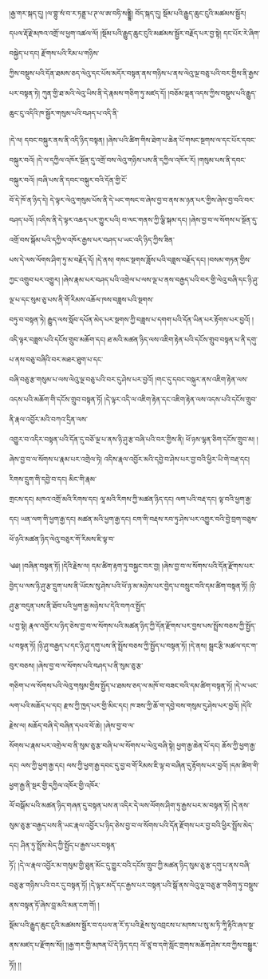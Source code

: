 ﻿  
།རྒྱ་གར་སྐད་དུ། །ལ་གྷུ་སཾ་བ་ར་ཏནྡྲ་པ་ཊ་ལ་ཨ་བཧི་སནྡྷི། བོད་སྐད་དུ། སྡོམ་པའི་རྒྱུད་ཆུང་ངུའི་མཚམས་སྦྱོར། དཔལ་རྡོ་རྗེ་མཁའ་འགྲོ་ལ་ཕྱག་འཚལ་ལོ། །སྡོམ་པའི་རྒྱུད་ཆུང་ངུའི་མཚམས་སྦྱོར་བརྗོད་པར་བྱ་སྟེ། དང་པོར་རེ་ཞིག་བསྐྱེད་པ་དང། རྫོགས་པའི་རིམ་པ་གཉིས་  
ཀྱིས་བསྡུས་པའི་དོན་ཐམས་ཅད་ལེའུ་དང་པོས་མདོར་བསྟན་ནས་གཉིས་པ་ནས་ལེའུ་ལྔ་བཅུ་པའི་བར་གྱིས་ནི་རྒྱས་པར་བསྟན་ཏེ། ཀུན་གྱི་ཐ་མའི་ལེའུ་ཡིས་ནི་དེ་རྣམས་གཅིག་ཏུ་མཛད་དོ། །བཅོམ་ལྡན་འདས་ཀྱིས་བསྡུས་པའི་རྒྱུད་ཆུང་ངུ་འདིའི་ཁ་སྦྱོར་གསུམ་པའི་བཤད་པ་འདི་ནི་  
  
།དེ་ལ། དབང་བསྐུར་ནས་ནི་འདི་ཉིད་བསྟན། །ཞེས་པའི་ཚིག་གིས་ཐེག་པ་ཆེན་པོ་གསང་སྔགས་ལ་དང་པོར་དབང་བསྐུར་བའོ། །དེ་ལ་དཀྱིལ་འཁོར་སྔོན་དུ་འགྲོ་བས་ལེའུ་གཉིས་པས་ནི་དཀྱིལ་འཁོར་རོ། །གསུམ་པས་ནི་དབང་བསྐུར་བའོ། །བཞི་པས་ནི་དབང་བསྐུར་བའི་དོན་གྱི་ངོ་  
བོ་དེ་ཁོ་ན་ཉིད་དེ། དེ་ལྟར་ལེའུ་གསུམ་པོས་ནི་དེ་ཡང་གསང་བ་ཞེས་བྱ་བ་ནས་མ་ཉན་པར་གྱིས་ཞེས་བྱ་བའི་བར་བཤད་པའོ། །འདིས་ནི་དེ་ལྟར་འཆད་པར་གྱུར་པའི། བ་ལང་གནས་ཀྱི་ལྕི་སྐམ་དང། །ཞེས་བྱ་བ་ལ་སོགས་པ་སྔོན་དུ་འགྲོ་བས་སྒོམ་པའི་དཀྱིལ་འཁོར་རྒྱས་པར་བཤད་པ་ཡང་འདི་ཉིད་ཀྱིས་ཟིན་  
པས་དེ་ལས་ལོགས་ཤིག་ཏུ་མ་བརྗོད་དོ། །དེ་ནས། གསང་སྔགས་ཟློས་པའི་བཟླས་བརྗོད་དང། །བསམ་གཏན་གྱིས་ཀྱང་འགྲུབ་པར་འགྱུར། །ཞེས་རྣམ་པར་བཤད་པའི་འགྲེལ་པ་ལས་ལྔ་པ་ནས་བརྒྱད་པའི་བར་གྱི་ལེའུ་བཞི་དང་ཉི་ཤུ་ལྔ་པ་དང་སུམ་ཅུ་པས་ནི་གོ་རིམས་འཆོལ་ཁས་བཟླས་པའི་སྔགས་  
བཏུ་བ་བསྟན་ཏེ། རྒྱུད་ལས་སློབ་དཔོན་མེད་པར་སྔགས་ཀྱི་བཟླས་པ་དགག་པའི་དོན་ཡིན་པར་རྟོགས་པར་བྱའོ། །འདི་ལྟར་བཟླས་པའི་དངོས་གྲུབ་མཆོག་དང། ཐ་མའི་མཚན་ཉིད་ལས་འཇིག་རྟེན་པའི་དངོས་གྲུབ་བསྟན་པ་ནི་དགུ་པ་ནས་བཅུ་བཞིའི་བར་མཐར་ཐུག་པ་དང་  
བཞི་བཅུ་རྩ་གསུམ་པ་ལས་ལེའུ་ལྔ་བཅུ་པའི་བར་དུ་ཤེས་པར་བྱའོ། །གང་དུ་དབང་བསྐུར་ནས་འཇིག་རྟེན་ལས་འདས་པའི་མཆོག་གི་དངོས་གྲུབ་བསྟན་ཏོ། །དེ་ལྟར་འདི་ལ་འཇིག་རྟེན་དང་འཇིག་རྟེན་ལས་འདས་པའི་དངོས་གྲུབ་ནི་རྣལ་འབྱོར་མའི་བཀའ་དྲིན་ལས་  
འགྱུར་བ་འདིར་བསྟན་པའི་དོན་དུ་བཅོ་ལྔ་པ་ནས་ཉི་ཤུ་རྩ་བཞི་པའི་བར་གྱིས་ནི། ཕོ་ཉས་ལྷན་ཅིག་དངོས་གྲུབ་མ། །ཞེས་བྱ་བ་ལ་སོགས་པ་རྣམ་པར་འགྲེལ་ཏེ། འདིས་རྣལ་འབྱོར་མའི་དབྱེ་བ་ཤེས་པར་བྱ་བའི་ཕྱིར་ཡི་གེ་བརྡ་དང། རིགས་དྲུག་གི་དབྱེ་བ་དང། མིང་གི་རྣམ་  
གྲངས་དང། མཁའ་འགྲོ་མའི་རིགས་དང། ལཱ་མའི་རིགས་ཀྱི་མཚན་ཉིད་དང། ལག་པའི་བརྡ་དང། ལྟ་བའི་ཕྱག་རྒྱ་དང། ཡན་ལག་གི་ཕྱག་རྒྱ་དང། མཚན་མའི་ཕྱག་རྒྱ་དང། ངག་གི་བརྡས་རབ་ཏུ་ཤེས་པར་འགྱུར་བའི་བྱེ་བྲག་བཅུས་ཕོ་ཉའི་མཚན་ཉིད་ལེའུ་བཅུར་གོ་རིམས་ཇི་ལྟ་བ་  
  
༄༅། །བཞིན་བསྟན་ཏོ། །དེའི་རྗེས་ལ། དམ་ཚིག་རྟག་ཏུ་བསྐྱང་བར་བྱ། །ཞེས་བྱ་བ་ལ་སོགས་པའི་དོན་རྫོགས་པར་བྱེད་པ་ལས་ཉི་ཤུ་རྩ་དྲུག་པས་ནི་ཡོངས་སུ་ཤེས་པའི་ཕོ་ཉ་མ་མཉེས་པར་བྱེད་པ་བསྲུང་བའི་དམ་ཚིག་བསྟན་ཏོ། །ཉི་ཤུ་རྩ་བདུན་པས་ནི་ཐོབ་པའི་ཕྱག་རྒྱ་མཉེས་པ་དེའི་བཀའ་སྤྱོད་  
པ་བྱ་སྟེ། རྣལ་འབྱོར་པ་ཉིད་ཅེས་བྱ་བ་ལ་སོགས་པའི་མཚན་ཉིད་ཀྱི་དོན་རྫོགས་པར་བྱས་པས་སྤྲོས་བཅས་ཀྱི་སྤྱོད་པ་བསྟན་ཏོ། །ཉི་ཤུ་བརྒྱད་པ་དང་ཉི་ཤུ་དགུ་པས་ནི་སྤྲོས་བཅས་ཀྱི་སྤྱོད་པ་བསྟན་ཏོ། །དེ་ནས། སྦྲང་རྩི་མཚལ་དང་ག་བུར་བཅས། །ཞེས་བྱ་བ་ལ་སོགས་པའི་བཤད་པ་ནི་སུམ་ཅུ་རྩ་  
གཅིག་པ་ལ་སོགས་པའི་ལེའུ་གསུམ་གྱིས་སྤྱོད་པ་ཐམས་ཅད་ལ་མཁོ་བ་བཟང་བའི་དམ་ཚིག་བསྟན་ཏོ། །དེ་ལ་ཡང་ལག་པའི་མཆོད་པ་དང། རྫས་ཀྱི་ཁྱད་པར་གྱི་མིང་དང། ཁ་ཟས་ཀྱི་ཆོ་ག་དབྱེ་བས་གསུམ་དུ་ཤེས་པར་བྱའོ། །དེའི་རྗེས་ལ། མཆོད་བཞི་དེ་བཞིན་དཔའ་བོ་ཆེ། །ཞེས་བྱ་བ་ལ་  
སོགས་པ་རྣམ་པར་འགྲེལ་བ་ནི་སུམ་ཅུ་རྩ་བཞི་པ་ལ་སོགས་པ་ལེའུ་བཞི་སྟེ། ཕྱག་རྒྱ་ཆེན་པོ་དང། ཆོས་ཀྱི་ཕྱག་རྒྱ་དང། ལས་ཀྱི་ཕྱག་རྒྱ་དང། ལས་ཀྱི་ཕྱག་རྒྱ་དབང་དུ་བྱ་བ་གོ་རིམས་ཇི་ལྟ་བ་བཞིན་དུ་རྟོགས་པར་བྱའོ། །དམ་ཚིག་གི་ཕྱག་རྒྱ་ནི་སྔར་གྱི་དཀྱིལ་འཁོར་གྱི་འཁོར་  
ལོ་བསྒོམ་པའི་མཚན་ཉིད་གཞན་དུ་བསྟན་པས་ན་འདིར་དེ་ལས་ལོགས་ཤིག་ཏུ་རྒྱས་པར་མ་བསྟན་ཏོ། །དེ་ནས་སུམ་ཅུ་རྩ་བརྒྱད་པས་ནི་ཡང་རྣལ་འབྱོར་པ་ཉིད་ཅེས་བྱ་བ་ལ་སོགས་པའི་དོན་རྫོགས་པར་བྱ་བའི་ཕྱིར་སྤྲོས་མེད་དང། ཤིན་ཏུ་སྤྲོས་མེད་ཀྱི་སྤྱོད་པ་རྒྱས་པར་བསྟན་  
ཏོ༑ །དེ་ལ་རྣལ་འབྱོར་མ་གསུམ་གྱི་ཐུན་མོང་དུ་གྱུར་བའི་དངོས་གྲུབ་ཀྱི་མཚན་ཉིད་སུམ་ཅུ་རྩ་དགུ་པ་ནས་བཞི་བཅུ་རྩ་གཉིས་པའི་བར་དུ་བསྟན་ཏོ། །དེ་ལྟར་མདོ་དང་རྒྱས་པར་བསྟན་པའི་སྒོ་ནས་ལེའུ་ལྔ་བཅུ་རྩ་གཅིག་ཏུ་བསྡུས་ནས་བསྟན་ཏོ་ཞེས་བླ་མའི་མན་ངག་གོ། །  
སྡོམ་པའི་རྒྱུད་ཆུང་ངུའི་མཚམས་སྦྱོར་བ་དཔལ་ན་རོ་ཏ་པའི་རྗེས་སུ་འབྲངས་པ་མཁས་པ་སུ་མ་ཏི་ཀཱི་རྟིའི་ཞལ་སྔ་ནས་མཛད་པ་རྫོགས་སོ།། །།རྒྱ་གར་གྱི་མཁན་པོ་དེ་ཉིད་དང། ལོ་ཙཱ་བ་དགེ་སློང་གྲགས་མཆོག་ཤེས་རབ་ཀྱིས་བསྒྱུར་ཏོ།། །།  
  
  
